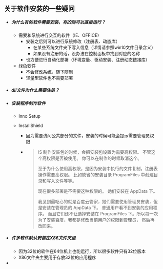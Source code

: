 ## 关于软件安装的一些疑问

- ##### 为什么有的软件需要安装，有的则可以直接运行？

  - 需要和系统进行交互的软件（IE、OFFICE)
    - 安装之后则可以进行系统修改（注册表、动态库）
      - 在某些系统文件夹下写入信息（详情请参照win10文件目录含义）
      - 如果没有注册的话，没办法在控制面板中找到对应的名称
    - 也方便进行自动化部署（环境变量、驱动安装、注册动态链接库）
  - 绿色软件
    - 不会修改系统，随下随删
    - 轻量型软件也不需要部署

- ##### dll文件为什么需要注册？

- ##### 安装程序制作软件

  - Inno Setup

  - InstallShield

    - 因为需要访问公共部分的文件，安装的时候可能会提示需要管理员权限

    - > IS 制作安装包的时候，会把安装包设置为需要高权限。
      > 不管这个高权限是否被使用。
      > 你可以在制作的时候取消这个。
      >
      > 至于为什么使用高权限，是因为安装中执行的文件复制，注册表操作需要高权限。
      > 比如缺省的安装目录 ProgramFiles 中创建目录和写入文件等等。
      >
      > 现在很多部署是不需要这种权限的。
      > 她们安装在 AppData 下。
      >
      > 我见到最呕心的就是百度云管家，她们需要使用管理员安装，但是安装在管理员的 AppData 下。
      > 普通用户看不到安装的应用程序。
      > 而且它们还不让选择安装在 ProgramFiles 下。所以每一次为了安装百度，我都是修改当前用户的权限到管理员，
      > 然后再改回来。

- ##### 许多软件默认安装在X86文件夹里

  - 因为32位的软件在64位机上也能运行，所以很多软件只有32位版本
  - X86文件夹主要用于存放32位的应用程序

- 